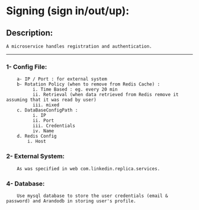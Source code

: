 # Signing (sign in/out/up):


## Description:
	A microservice handles registration and authentication.

----
### 1- Config File:
	    a- IP / Port : for external system
	    b- Rotation Policy (when to remove from Redis Cache) : 
		      i. Time Based : eg. every 20 min
		      ii. Retrieval (when data retrieved from Redis remove it assuming that it was read by user)	
		      iii. mixed
	    c. DataBaseConfigPath :
		      i. IP
		      ii. Port
		      iii. Credentials
		      iv. Name
	    d. Redis Config
	      	i. Host

### 2- External System:
	    As was specified in web com.linkedin.replica.services.
	
### 4- Database: 
	    Use mysql database to store the user credentials (email & password) and Arandodb in storing user's profile.


			
